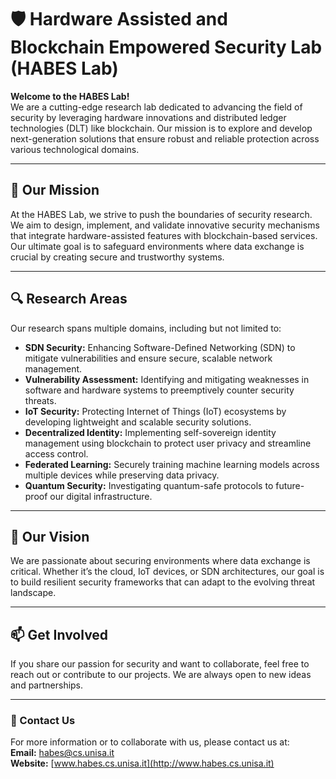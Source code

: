# 🛡️ Hardware Assisted and Blockchain Empowered Security Lab (HABES Lab)

**Welcome to the HABES Lab!**  
We are a cutting-edge research lab dedicated to advancing the field of security by leveraging hardware innovations and distributed ledger technologies (DLT) like blockchain. Our mission is to explore and develop next-generation solutions that ensure robust and reliable protection across various technological domains.

---

## 🚀 Our Mission

At the HABES Lab, we strive to push the boundaries of security research. We aim to design, implement, and validate innovative security mechanisms that integrate hardware-assisted features with blockchain-based services. Our ultimate goal is to safeguard environments where data exchange is crucial by creating secure and trustworthy systems.

---

## 🔍 Research Areas

Our research spans multiple domains, including but not limited to:

- **SDN Security:** Enhancing Software-Defined Networking (SDN) to mitigate vulnerabilities and ensure secure, scalable network management.
- **Vulnerability Assessment:** Identifying and mitigating weaknesses in software and hardware systems to preemptively counter security threats.
- **IoT Security:** Protecting Internet of Things (IoT) ecosystems by developing lightweight and scalable security solutions.
- **Decentralized Identity:** Implementing self-sovereign identity management using blockchain to protect user privacy and streamline access control.
- **Federated Learning:** Securely training machine learning models across multiple devices while preserving data privacy.
- **Quantum Security:** Investigating quantum-safe protocols to future-proof our digital infrastructure.

---

## 🌱 Our Vision

We are passionate about securing environments where data exchange is critical. Whether it’s the cloud, IoT devices, or SDN architectures, our goal is to build resilient security frameworks that can adapt to the evolving threat landscape.

---

## 📫 Get Involved

If you share our passion for security and want to collaborate, feel free to reach out or contribute to our projects. We are always open to new ideas and partnerships.

---

### 📧 Contact Us

For more information or to collaborate with us, please contact us at:  
**Email:** [habes@cs.unisa.it](mailto:habes@cs.unisa.it)  
**Website:** [www.habes.cs.unisa.it](http://www.habes.cs.unisa.it)
